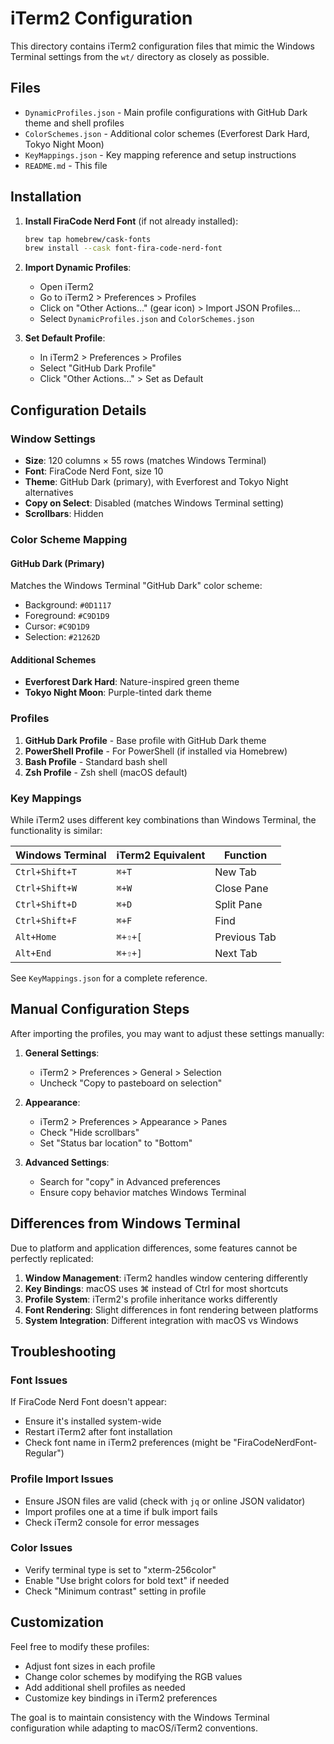 # iTerm2 Configuration

This directory contains iTerm2 configuration files that mimic the Windows Terminal settings from the `wt/` directory as closely as possible.

## Files

- `DynamicProfiles.json` - Main profile configurations with GitHub Dark theme and shell profiles
- `ColorSchemes.json` - Additional color schemes (Everforest Dark Hard, Tokyo Night Moon)
- `KeyMappings.json` - Key mapping reference and setup instructions
- `README.md` - This file

## Installation

1. **Install FiraCode Nerd Font** (if not already installed):
   ```bash
   brew tap homebrew/cask-fonts
   brew install --cask font-fira-code-nerd-font
   ```

2. **Import Dynamic Profiles**:
   - Open iTerm2
   - Go to iTerm2 > Preferences > Profiles
   - Click on "Other Actions..." (gear icon) > Import JSON Profiles...
   - Select `DynamicProfiles.json` and `ColorSchemes.json`

3. **Set Default Profile**:
   - In iTerm2 > Preferences > Profiles
   - Select "GitHub Dark Profile"
   - Click "Other Actions..." > Set as Default

## Configuration Details

### Window Settings
- **Size**: 120 columns × 55 rows (matches Windows Terminal)
- **Font**: FiraCode Nerd Font, size 10
- **Theme**: GitHub Dark (primary), with Everforest and Tokyo Night alternatives
- **Copy on Select**: Disabled (matches Windows Terminal setting)
- **Scrollbars**: Hidden

### Color Scheme Mapping

#### GitHub Dark (Primary)
Matches the Windows Terminal "GitHub Dark" color scheme:
- Background: `#0D1117`
- Foreground: `#C9D1D9`
- Cursor: `#C9D1D9`
- Selection: `#21262D`

#### Additional Schemes
- **Everforest Dark Hard**: Nature-inspired green theme
- **Tokyo Night Moon**: Purple-tinted dark theme

### Profiles

1. **GitHub Dark Profile** - Base profile with GitHub Dark theme
2. **PowerShell Profile** - For PowerShell (if installed via Homebrew)
3. **Bash Profile** - Standard bash shell
4. **Zsh Profile** - Zsh shell (macOS default)

### Key Mappings

While iTerm2 uses different key combinations than Windows Terminal, the functionality is similar:

| Windows Terminal | iTerm2 Equivalent | Function |
|------------------|-------------------|----------|
| `Ctrl+Shift+T` | `⌘+T` | New Tab |
| `Ctrl+Shift+W` | `⌘+W` | Close Pane |
| `Ctrl+Shift+D` | `⌘+D` | Split Pane |
| `Ctrl+Shift+F` | `⌘+F` | Find |
| `Alt+Home` | `⌘+⇧+[` | Previous Tab |
| `Alt+End` | `⌘+⇧+]` | Next Tab |

See `KeyMappings.json` for a complete reference.

## Manual Configuration Steps

After importing the profiles, you may want to adjust these settings manually:

1. **General Settings**:
   - iTerm2 > Preferences > General > Selection
   - Uncheck "Copy to pasteboard on selection"

2. **Appearance**:
   - iTerm2 > Preferences > Appearance > Panes
   - Check "Hide scrollbars"
   - Set "Status bar location" to "Bottom"

3. **Advanced Settings**:
   - Search for "copy" in Advanced preferences
   - Ensure copy behavior matches Windows Terminal

## Differences from Windows Terminal

Due to platform and application differences, some features cannot be perfectly replicated:

1. **Window Management**: iTerm2 handles window centering differently
2. **Key Bindings**: macOS uses ⌘ instead of Ctrl for most shortcuts
3. **Profile System**: iTerm2's profile inheritance works differently
4. **Font Rendering**: Slight differences in font rendering between platforms
5. **System Integration**: Different integration with macOS vs Windows

## Troubleshooting

### Font Issues
If FiraCode Nerd Font doesn't appear:
- Ensure it's installed system-wide
- Restart iTerm2 after font installation
- Check font name in iTerm2 preferences (might be "FiraCodeNerdFont-Regular")

### Profile Import Issues
- Ensure JSON files are valid (check with `jq` or online JSON validator)
- Import profiles one at a time if bulk import fails
- Check iTerm2 console for error messages

### Color Issues
- Verify terminal type is set to "xterm-256color"
- Enable "Use bright colors for bold text" if needed
- Check "Minimum contrast" setting in profile

## Customization

Feel free to modify these profiles:
- Adjust font sizes in each profile
- Change color schemes by modifying the RGB values
- Add additional shell profiles as needed
- Customize key bindings in iTerm2 preferences

The goal is to maintain consistency with the Windows Terminal configuration while adapting to macOS/iTerm2 conventions.